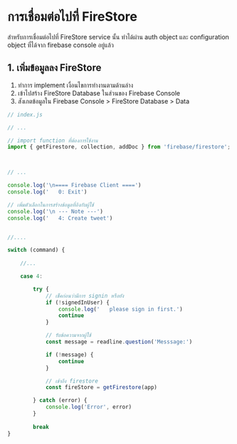
# การเชื่อมต่อไปที่ FireStore

สำหรับการเชื่อมต่อไปที่ FireStore service นั้น ทำได้ผ่าน auth object และ configuration object ที่ได้จาก firebase console อยู่แล้ว

## 1. เพิ่มข้อมูลลง FireStore

1. ทำการ implement เงื่อนไขการทำงานตามด้านล่าง
2. เข้าไปสร้าง FireStore Database ในส่วนของ Firebase Console
3. สังเกตข้อมูลใน Firebase Console > FireStore Database > Data

```js
// index.js

// ...

// import function ที่ต้องการใช้งาน
import { getFirestore, collection, addDoc } from 'firebase/firestore';



// ...

console.log('\n==== Firebase Client ====')
console.log('   0: Exit')

// เพิ่มตัวเลือกในการสร้างข้อมูลที่อิงกับผู้ใช้
console.log('\n --- Note ---')
console.log('   4: Create tweet')


//....

switch (command) {
    
    //...

    case 4:

        try {
            // เช็คก่อนว่ามีการ signin หรือยัง
            if (!signedInUser) {
                console.log('   please sign in first.')
                continue
            }

            // รับข้อความจากผู้ใช้
            const message = readline.question('Messsage:')

            if (!message) {
                continue
            }

            // เข้าถึง firestore 
            const fireStore = getFirestore(app)

        } catch (error) {
            console.log('Error', error)
        }
        
        break
}
```
